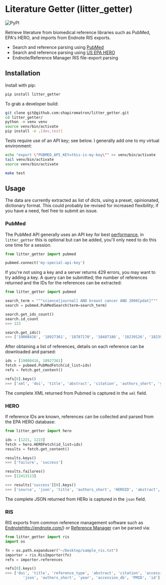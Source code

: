 # Literature Getter (litter_getter)

![PyPI](https://img.shields.io/pypi/v/litter_getter)

Retrieve literature from biomedical reference libraries such as PubMed, EPA's HERO, and imports from Endnote RIS exports.

* Search and reference parsing using [PubMed](http://www.ncbi.nlm.nih.gov/pubmed)
* Search and reference parsing using [US EPA HERO](https://hero.epa.gov/hero/)
* Endnote/Reference Manager RIS file-export parsing

## Installation

Install with pip:

```bash
pip install litter_getter
```

To grab a developer build:

```bash
git clone git@github.com:shapiromatron/litter_getter.git
cd litter_getter/
python -m venv venv
source venv/bin/activate
pip install -e .[dev,test]
```

Tests require use of an API key; see below. I generally add one to my virtual environment:

```bash
echo "export \"PUBMED_API_KEY=this-is-my-key\"" >> venv/bin/activate
tail venv/bin/activate
source venv/bin/activate

make test
```

## Usage

The data are currently extracted as list of dicts, using a preset, opinionated,
dictionary format. This could probably be revised for increased flexibility; if
you have a need, feel free to submit an issue.

### PubMed

The PubMed API generally uses an API key for best [performance](https://ncbiinsights.ncbi.nlm.nih.gov/2017/11/02/new-api-keys-for-the-e-utilities/), in `litter_getter` this is optional but can be added, you'll only need to do this one time for a session.

```python
from litter_getter import pubmed

pubmed.connect('my-special-api-key')
```

If you're not using a key and a server returns 429 errors, you may want to try adding a key. A query can be submitted; the number of references returned and the IDs for the references can be extracted:

```python
from litter_getter import pubmed

search_term = """science[journal] AND breast cancer AND 2008[pdat]"""
search = pubmed.PubMedSearch(term=search_term)

search.get_ids_count()
search.id_count
>>> 123

search.get_ids()
>>> ['19008416', '18927361', '18787170', '18487186', '18239126', '18239125']
```

After obtaining a list of references, details on each reference can be downloaded and parsed:

```python
ids = [19008416, 18927361]
fetch = pubmed.PubMedFetch(id_list=ids)
refs = fetch.get_content()

refs[0].keys()
>>> ['xml', 'doi', 'title', 'abstract', 'citation', 'authors_short', 'year', 'PMID', 'authors_list']
```

The complete XML returned from Pubmed is captured in the `xml` field.

### HERO

If reference IDs are known, references can be collected and parsed from the EPA HERO database:

```python
from litter_getter import hero

ids = [1221, 1223]
fetch = hero.HEROFetch(id_list=ids)
results = fetch.get_content()

results.keys()
>>> ['failure', 'success']

results.failures()
>>> [12413113]

>>> results['success'][0].keys()
>>> ['source', 'json', 'title', 'authors_short', 'HEROID', 'abstract', 'year', 'PMID', 'authors_list']
```

The complete JSON returned from HERo is captured in the `json` field.

### RIS

RIS exports from common reference management software such as [Endnote]()http://endnote.com/) or [Reference Manager](http://referencemanager.com/) can be parsed via:

```python
from litter_getter import ris
import os

fn = os.path.expanduser("~/Desktop/sample_ris.txt")
importer = ris.RisImporter(fn)
refs = importer.references

refs[0].keys()
>>> ['doi', 'title', 'reference_type', 'abstract', 'citation', 'accession_number',
        'json', 'authors_short', 'year', 'accession_db', 'PMID', 'id']
```
